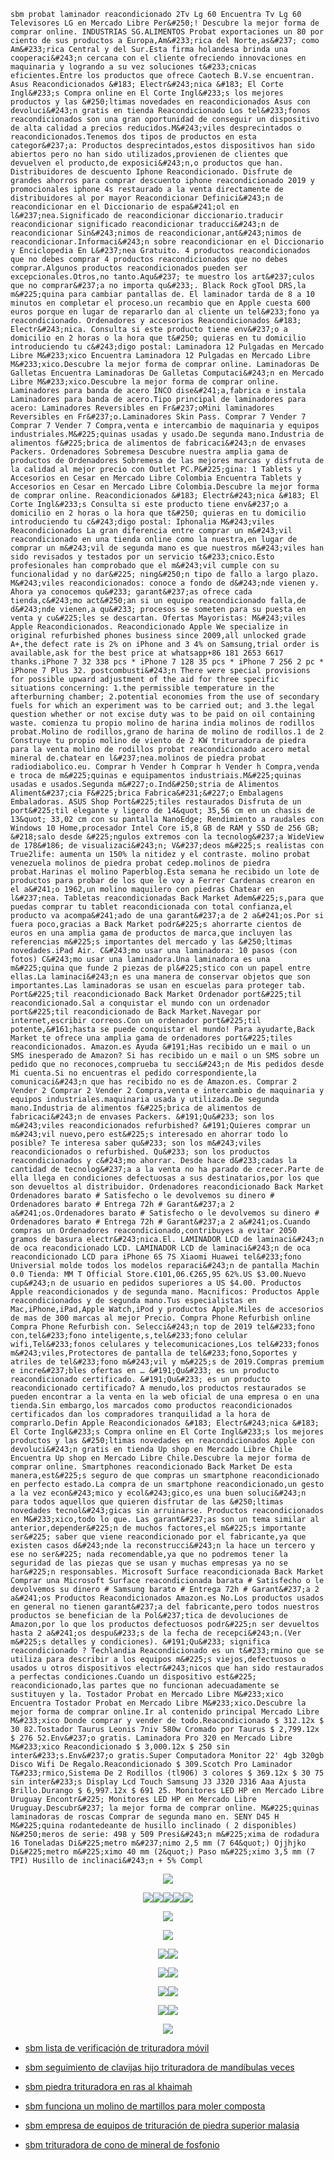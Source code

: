 
```
sbm probat laminador reacondicionado 2Tv Lg 60 Encuentra Tv Lg 60 Televisores LG en Mercado Libre Per&#250;! Descubre la mejor forma de comprar online. INDUSTRIAS SG.ALIMENTOS Probat exportaciones un 80 por ciento de sus productos a Europa,Am&#233;rica del Norte,as&#237; como Am&#233;rica Central y del Sur.Esta firma holandesa brinda una cooperaci&#243;n cercana con el cliente ofreciendo innovaciones en maquinaria y logrando a su vez soluciones t&#233;cnicas eficientes.Entre los productos que ofrece Caotech B.V.se encuentran. Asus Reacondicionados &#183; Electr&#243;nica &#183; El Corte Ingl&#233;s Compra online en El Corte Ingl&#233;s los mejores productos y las &#250;ltimas novedades en reacondicionados Asus con devoluci&#243;n gratis en tienda Reacondicionado Los tel&#233;fonos reacondicionados son una gran oportunidad de conseguir un dispositivo de alta calidad a precios reducidos.M&#243;viles desprecintados o reacondicionados.Tenemos dos tipos de productos en esta categor&#237;a: Productos desprecintados,estos dispositivos han sido abiertos pero no han sido utilizados,provienen de clientes que devuelven el producto,de exposici&#243;n,o productos que han. Distribuidores de descuento Iphone Reacondicionado. Disfrute de grandes ahorros para comprar descuento iphone reacondicionado 2019 y promocionales iphone 4s restaurado a la venta directamente de distribuidores al por mayor Reacondicionar Definici&#243;n de reacondicionar en el Diccionario de espa&#241;ol en l&#237;nea.Significado de reacondicionar diccionario.traducir reacondicionar significado reacondicionar traducci&#243;n de reacondicionar Sin&#243;nimos de reacondicionar,ant&#243;nimos de reacondicionar.Informaci&#243;n sobre reacondicionar en el Diccionario y Enciclopedia En L&#237;nea Gratuito. 4 productos reacondicionados que no debes comprar 4 productos reacondicionados que no debes comprar.Algunos productos reacondicionados pueden ser excepcionales.Otros,no tanto.Aqu&#237; te muestro los art&#237;culos que no comprar&#237;a no importa qu&#233;. Black Rock gTool DRS,la m&#225;quina para cambiar pantallas de. El laminador tarda de 8 a 10 minutos en completar el proceso.un recambio que en Apple cuesta 600 euros porque en lugar de repararlo dan al cliente un tel&#233;fono ya reacondicionado. Ordenadores y accesorios Reacondicionados &#183; Electr&#243;nica. Consulta si este producto tiene env&#237;o a domicilio en 2 horas o la hora que t&#250; quieras en tu domicilio introduciendo tu c&#243;digo postal: Laminadora 12 Pulgadas en Mercado Libre M&#233;xico Encuentra Laminadora 12 Pulgadas en Mercado Libre M&#233;xico.Descubre la mejor forma de comprar online. Laminadoras De Galletas Encuentra Laminadoras De Galletas Computaci&#243;n en Mercado Libre M&#233;xico.Descubre la mejor forma de comprar online. Laminadores para banda de acero INCO dise&#241;a,fabrica e instala Laminadores para banda de acero.Tipo principal de laminadores para acero: Laminadores Reversibles en Fr&#237;oMini laminadores Reversibles en Fr&#237;o.Laminadores Skin Pass. Comprar 7 Vender 7 Comprar 7 Vender 7 Compra,venta e intercambio de maquinaria y equipos industriales.M&#225;quinas usadas y usado.De segunda mano.Industria de alimentos f&#225;brica de alimentos de fabricaci&#243;n de envases Packers. Ordenadores Sobremesa Descubre nuestra amplia gama de productos de Ordenadores Sobremesa de las mejores marcas y disfruta de la calidad al mejor precio con Outlet PC.P&#225;gina: 1 Tablets y Accesorios en Cesar en Mercado Libre Colombia Encuentra Tablets y Accesorios en Cesar en Mercado Libre Colombia.Descubre la mejor forma de comprar online. Reacondicionados &#183; Electr&#243;nica &#183; El Corte Ingl&#233;s Consulta si este producto tiene env&#237;o a domicilio en 2 horas o la hora que t&#250; quieras en tu domicilio introduciendo tu c&#243;digo postal: Iphonalia M&#243;viles Reacondicionados La gran diferencia entre comprar un m&#243;vil reacondicionado en una tienda online como la nuestra,en lugar de comprar un m&#243;vil de segunda mano es que nuestros m&#243;viles han sido revisados y testados por un servicio t&#233;cnico.Esto profesionales han comprobado que el m&#243;vil cumple con su funcionalidad y no dar&#225; ning&#250;n tipo de fallo a largo plazo. M&#243;viles reacondicionados: conoce a fondo de d&#243;nde vienen y. Ahora ya conocemos qu&#233; garant&#237;as ofrece cada tienda,c&#243;mo act&#250;an si un equipo reacondicionado falla,de d&#243;nde vienen,a qu&#233; procesos se someten para su puesta en venta y cu&#225;les se descartan. Ofertas Mayoristas: M&#243;viles Apple Reacondicionados. Reacondicionado Apple We specialize in original refurbished phones business since 2009,all unlocked grade A+,the defect rate is 2% on iPhone and 3 4% on Samsung,trial order is available,ask for the best price at whatsapp+86 181 2653 6617 thanks.iPhone 7 32 338 pcs * iPhone 7 128 35 pcs * iPhone 7 256 2 pc * iPhone 7 Plus 32. postcombusti&#243;n There were special provisions for possible upward adjustment of the aid for three specific situations concerning: 1.the permissible temperature in the afterburning chamber; 2.potential economies from the use of secondary fuels for which an experiment was to be carried out; and 3.the legal question whether or not excise duty was to be paid on oil containing waste. comienza tu propio molino de harina india molinos de rodillos probat.Molino de rodillos,grano de harina de molino de rodillos.1 de 2 Construye tu propio molino de viento de 2 KW trituradora de piedra para la venta molino de rodillos probat reacondicionado acero metal mineral de.chatear en l&#237;nea.molinos de piedra probat radiodiabolico.eu. Comprar h Vender h Comprar h Vender h Compra,venda e troca de m&#225;quinas e equipamentos industriais.M&#225;quinas usadas e usados.Segunda m&#227;o.Ind&#250;stria de Alimentos Aliment&#237;cia F&#225;brica Fabrica&#231;&#227;o Embalagens Embaladoras. ASUS Shop Port&#225;tiles restaurados Disfruta de un port&#225;til elegante y ligero de 14&quot; 35,56 cm en un chasis de 13&quot; 33,02 cm con su pantalla NanoEdge; Rendimiento a raudales con Windows 10 Home,procesador Intel Core i5,8 GB de RAM y SSD de 256 GB; &#218;salo desde &#225;ngulos extremos con la tecnolog&#237;a WideView de 178&#186; de visualizaci&#243;n; V&#237;deos m&#225;s realistas con True2life: aumenta un 150% la nitidez y el contraste. molino probat venezuela molinos de piedra probat cedep.molinos de piedra probat.Harinas el molino Paperblog.Esta semana he recibido un lote de productos para probar de los que le voy a Ferrer Cardenas crearon en el a&#241;o 1962,un molino maquilero con piedras Chatear en l&#237;nea. Tabletas reacondicionadas Back Market Adem&#225;s,para que puedas comprar tu tablet reacondicionada con total confianza,el producto va acompa&#241;ado de una garant&#237;a de 2 a&#241;os.Por si fuera poco,gracias a Back Market podr&#225;s ahorrarte cientos de euros en una amplia gama de productos de marca,que incluyen las referencias m&#225;s importantes del mercado y las &#250;ltimas novedades.iPad Air. C&#243;mo usar una laminadora: 10 pasos (con fotos) C&#243;mo usar una laminadora.Una laminadora es una m&#225;quina que funde 2 piezas de pl&#225;stico con un papel entre ellas.La laminaci&#243;n es una manera de conservar objetos que son importantes.Las laminadoras se usan en escuelas para proteger tab. Port&#225;til reacondicionado Back Market Ordenador port&#225;til reacondicionado.Sal a conquistar el mundo con un ordenador port&#225;til reacondicionado de Back Market.Navegar por internet,escribir correos.Con un ordenador port&#225;til potente,&#161;hasta se puede conquistar el mundo! Para ayudarte,Back Market te ofrece una amplia gama de ordenadores port&#225;tiles reacondicionados. Amazon.es Ayuda &#191;Has recibido un e mail o un SMS inesperado de Amazon? Si has recibido un e mail o un SMS sobre un pedido que no reconoces,comprueba tu secci&#243;n de Mis pedidos desde Mi cuenta.Si no encuentras el pedido correspondiente,la comunicaci&#243;n que has recibido no es de Amazon.es. Comprar 2 Vender 2 Comprar 2 Vender 2 Compra,venta e intercambio de maquinaria y equipos industriales.maquinaria usada y utilizada.De segunda mano.Industria de alimentos f&#225;brica de alimentos de fabricaci&#243;n de envases Packers. &#191;Qu&#233; son los m&#243;viles reacondicionados refurbished? &#191;Quieres comprar un m&#243;vil nuevo,pero est&#225;s interesado en ahorrar todo lo posible? Te interesa saber qu&#233; son los m&#243;viles reacondicionados o refurbished. Qu&#233; son los productos reacondicionados y c&#243;mo ahorrar. Desde hace d&#233;cadas la cantidad de tecnolog&#237;a a la venta no ha parado de crecer.Parte de ella llega en condiciones defectuosas a sus destinatarios,por los que son devueltos al distribuidor. Ordenadores reacondicionado Back Market Ordenadores barato # Satisfecho o le devolvemos su dinero # Ordenadores barato # Entrega 72h # Garant&#237;a 2 a&#241;os.Ordenadores barato # Satisfecho o le devolvemos su dinero # Ordenadores barato # Entrega 72h # Garant&#237;a 2 a&#241;os.Cuando compras un Ordenadores reacondicionado,contribuyes a evitar 2050 gramos de basura electr&#243;nica.El. LAMINADOR LCD de laminaci&#243;n de oca reacondicionado LCD. LAMINADOR LCD de laminaci&#243;n de oca reacondicionado LCD para iPhone 6S 7S Xiaomi Huawei tel&#233;fono Universial molde todos los modelos reparaci&#243;n de pantalla Machin 0.0 Tienda: MM T Official Store.€101,06.€265,95 62%.US $3.00.Nuevo cup&#243;n de usuario en pedidos superiores a US $4.00. Productos Apple reacondicionados y de segunda mano. Macnificos: Productos Apple reacondicionados y de segunda mano.Tus especialistas en Mac,iPhone,iPad,Apple Watch,iPod y productos Apple.Miles de accesorios de mas de 300 marcas al mejor Precio. Compra Phone Refurbish online Compra Phone Refurbish con. Selecci&#243;n top de 2019 tel&#233;fono con,tel&#233;fono inteligente,s,tel&#233;fono celular wifi,Tel&#233;fonos celulares y telecomunicaciones,Los tel&#233;fonos m&#243;viles,Protectores de pantalla de tel&#233;fono,Soportes y atriles de tel&#233;fono m&#243;vil y m&#225;s de 2019.Compras premium e incre&#237;bles ofertas en … &#191;Qu&#233; es un producto reacondicionado certificado. &#191;Qu&#233; es un producto reacondicionado certificado? A menudo,los productos restaurados se pueden encontrar a la venta en la web oficial de una empresa o en una tienda.Sin embargo,los marcados como productos reacondicionados certificados dan los compradores tranquilidad a la hora de comprarlo.Defin Apple Reacondicionados &#183; Electr&#243;nica &#183; El Corte Ingl&#233;s Compra online en El Corte Ingl&#233;s los mejores productos y las &#250;ltimas novedades en reacondicionados Apple con devoluci&#243;n gratis en tienda Up shop en Mercado Libre Chile Encuentra Up shop en Mercado Libre Chile.Descubre la mejor forma de comprar online. Smartphones reacondicionado Back Market De esta manera,est&#225;s seguro de que compras un smartphone reacondicionado en perfecto estado.La compra de un smartphone reacondicionado,un gesto a la vez econ&#243;mico y ecol&#243;gico,es una buen soluci&#243;n para todos aquellos que quieren disfrutar de las &#250;ltimas novedades tecnol&#243;gicas sin arruinarse. Productos reacondicionados en M&#233;xico,todo lo que. Las garant&#237;as son un tema similar al anterior,depender&#225;n de muchos factores,el m&#225;s importante ser&#225; saber que viene reacondicionado por el fabricante,ya que existen casos d&#243;nde la reconstrucci&#243;n la hace un tercero y ese no ser&#225; nada recomendable,ya que no podremos tener la seguridad de las piezas que se usan y muchas empresas ya no se har&#225;n responsables. Microsoft Surface reacondicionada Back Market Comprar una Microsoft Surface reacondicionada barata # Satisfecho o le devolvemos su dinero # Samsung barato # Entrega 72h # Garant&#237;a 2 a&#241;os Productos Reacondicionados Amazon.es No.Los productos usados en general no tienen garant&#237;a del fabricante,pero todos nuestros productos se benefician de la Pol&#237;tica de devoluciones de Amazon,por lo que los productos defectuosos podr&#225;n ser devueltos hasta 2 a&#241;os despu&#233;s de la fecha de recepci&#243;n.(Ver m&#225;s detalles y condiciones). &#191;Qu&#233; significa reacondicionado ? Techlandia Reacondicionado es un t&#233;rmino que se utiliza para describir a los equipos m&#225;s viejos,defectuosos o usados u otros dispositivos electr&#243;nicos que han sido restaurados a perfectas condiciones.Cuando un dispositivo est&#225; reacondicionado,las partes que no funcionan adecuadamente se sustituyen y la. Tostador Probat en Mercado Libre M&#233;xico Encuentra Tostador Probat en Mercado Libre M&#233;xico.Descubre la mejor forma de comprar online.Ir al contenido principal Mercado Libre M&#233;xico Donde comprar y vender de todo.Reacondicionado $ 312.12x $ 30 82.Tostador Taurus Leonis 7niv 580w Cromado por Taurus $ 2,799.12x $ 276 52.Env&#237;o gratis. Laminadora Pro 320 en Mercado Libre M&#233;xico Reacondicionado $ 3,000.12x $ 250 sin inter&#233;s.Env&#237;o gratis.Super Computadora Monitor 22' 4gb 320gb Disco Wifi De Regalo.Reacondicionado $ 309.Scotch Pro Laminador T&#233;rmico,Sistema De 2 Rodillos (tl906) 3 colores $ 369.12x $ 30 75 sin inter&#233;s Display Lcd Touch Samsung J3 J320 J316 Aaa Ajusta Brillo.Durango $ 6,997.12x $ 691 25. Monitores LED HP en Mercado Libre Uruguay Encontr&#225; Monitores LED HP en Mercado Libre Uruguay.Descubr&#237; la mejor forma de comprar online. M&#225;quinas laminadoras de roscas Comprar de segunda mano en. SENY D45 H M&#225;quina rodantedeante de husillo inclinado ( 2 disponibles) N&#250;meros de serie: 498 y 509 Presi&#243;n m&#225;xima de rodadura 16 Toneladas Di&#225;metro m&#237;nimo 2,5 mm (7 64&quot;) Ojjhjko Di&#225;metro m&#225;ximo 40 mm (2&quot;) Paso m&#225;ximo 3,5 mm (7 TPI) Husillo de inclinaci&#243;n + 5% Compl 
```

<div align="center">

<a href="https://es-crusher.shibang-china.com/github&k=sbm+probat+laminador+reacondicionado+2"><img src="https://static.shibang-china.com/es/crusher/logo.jpg"></a>

<a href="https://es-crusher.shibang-china.com/github&k=sbm+probat+laminador+reacondicionado+2"><img src="https://static.shibang-china.com/es/crusher/index.jpg"></a><a href="https://es-crusher.shibang-china.com/material.htmlgithub&k=sbm+probat+laminador+reacondicionado+2"><img src="https://static.shibang-china.com/es/crusher/material.jpg"></a><a href="https://es-crusher.shibang-china.com/application.htmlgithub&k=sbm+probat+laminador+reacondicionado+2"><img src="https://static.shibang-china.com/es/crusher/application.jpg"></a><a href="https://es-crusher.shibang-china.com/aboutus.htmlgithub&k=sbm+probat+laminador+reacondicionado+2"><img src="https://static.shibang-china.com/es/crusher/aboutus.jpg"></a><a href="https://es-crusher.shibang-china.com/contact.htmlgithub&k=sbm+probat+laminador+reacondicionado+2"><img src="https://static.shibang-china.com/es/crusher/contact.jpg"></a>

<a href="https://es-crusher.shibang-china.com/github&k=sbm+probat+laminador+reacondicionado+2"><img src="https://static.shibang-china.com/es/crusher/banner.jpg"></a>

<a href="https://swt.shibang-china.com/github&k=sbm+probat+laminador+reacondicionado+2"><img src="https://static.shibang-china.com/es/crusher/text.jpg"></a>

<a href="https://swt.shibang-china.com/github&k=sbm+probat+laminador+reacondicionado+2"><img src="https://static.shibang-china.com/es/crusher/chat.jpg"></a><a href="https://es-crusher.shibang-china.com/contact.htmlgithub&k=sbm+probat+laminador+reacondicionado+2"><img src="https://static.shibang-china.com/es/crusher/message.jpg"></a>

<a href="https://es-crusher.shibang-china.com/products/pe.htmlgithub&k=sbm+probat+laminador+reacondicionado+2"><img src="https://static.shibang-china.com/es/crusher/pe.jpg"></a><a href="https://es-crusher.shibang-china.com/products/pf.htmlgithub&k=sbm+probat+laminador+reacondicionado+2"><img src="https://static.shibang-china.com/es/crusher/pf.jpg"></a>

<a href="https://es-crusher.shibang-china.com/products/hpt.htmlgithub&k=sbm+probat+laminador+reacondicionado+2"><img src="https://static.shibang-china.com/es/crusher/hpt.jpg"></a><a href="https://es-crusher.shibang-china.com/products/vsi.htmlgithub&k=sbm+probat+laminador+reacondicionado+2"><img src="https://static.shibang-china.com/es/crusher/vsi.jpg"></a>

<a href="https://es-crusher.shibang-china.com/products/klv.htmlgithub&k=sbm+probat+laminador+reacondicionado+2"><img src="https://static.shibang-china.com/es/crusher/klv.jpg"></a><a href="https://es-crusher.shibang-china.com/products/portable.htmlgithub&k=sbm+probat+laminador+reacondicionado+2"><img src="https://static.shibang-china.com/es/crusher/portable.jpg"></a>

<a href="https://swt.shibang-china.com/github&k=sbm+probat+laminador+reacondicionado+2"><img src="https://static.shibang-china.com/es/crusher/case.jpg"></a>

</div>


* [sbm lista de verificación de trituradora móvil](sbm%20lista%20de%20verificaci%C3%B3n%20de%20trituradora%20m%C3%B3vil.md)

* [sbm seguimiento de clavijas hijo trituradora de mandíbulas veces](sbm%20seguimiento%20de%20clavijas%20hijo%20trituradora%20de%20mand%C3%ADbulas%20veces.md)

* [sbm piedra trituradora en ras al khaimah](sbm%20piedra%20trituradora%20en%20ras%20al%20khaimah.md)

* [sbm funciona un molino de martillos para moler composta](sbm%20funciona%20un%20molino%20de%20martillos%20para%20moler%20composta.md)

* [sbm empresa de equipos de trituración de piedra superior malasia](sbm%20empresa%20de%20equipos%20de%20trituraci%C3%B3n%20de%20piedra%20superior%20malasia.md)

* [sbm trituradora de cono de mineral de fosfonio](sbm%20trituradora%20de%20cono%20de%20mineral%20de%20fosfonio.md)